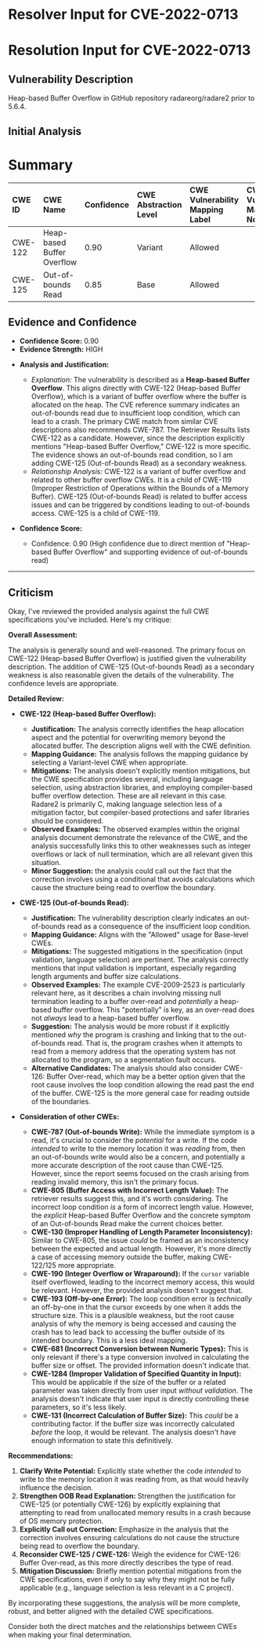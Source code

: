 # Resolver Input for CVE-2022-0713

# Resolution Input for CVE-2022-0713

## Vulnerability Description
Heap-based Buffer Overflow in GitHub repository radareorg/radare2 prior to 5.6.4.

## Initial Analysis
# Summary
| CWE ID  | CWE Name                         | Confidence | CWE Abstraction Level | CWE Vulnerability Mapping Label | CWE-Vulnerability Mapping Notes |
| :-------- | :--------------------------------- | :--------- | :-------------------- | :------------------------------ | :------------------------------ |
| CWE-122 | Heap-based Buffer Overflow | 0.90      | Variant              | Allowed                         |                                 |
| CWE-125 | Out-of-bounds Read           | 0.85      | Base                 | Allowed                         |                                 |

## Evidence and Confidence

*   **Confidence Score:** 0.90
*   **Evidence Strength:** HIGH

- **Analysis and Justification:**
  - *Explanation:* The vulnerability is described as a **Heap-based Buffer Overflow**. This aligns directly with CWE-122 (Heap-based Buffer Overflow), which is a variant of buffer overflow where the buffer is allocated on the heap. The CVE reference summary indicates an out-of-bounds read due to insufficient loop condition, which can lead to a crash. The primary CWE match from similar CVE descriptions also recommends CWE-787. The Retriever Results lists CWE-122 as a candidate. However, since the description explicitly mentions "Heap-based Buffer Overflow," CWE-122 is more specific. The evidence shows an out-of-bounds read condition, so I am adding CWE-125 (Out-of-bounds Read) as a secondary weakness.
  - *Relationship Analysis:* CWE-122 is a variant of buffer overflow and related to other buffer overflow CWEs. It is a child of CWE-119 (Improper Restriction of Operations within the Bounds of a Memory Buffer). CWE-125 (Out-of-bounds Read) is related to buffer access issues and can be triggered by conditions leading to out-of-bounds access. CWE-125 is a child of CWE-119.

- **Confidence Score:**
  - Confidence: 0.90 (High confidence due to direct mention of "Heap-based Buffer Overflow" and supporting evidence of out-of-bounds read)

---

## Criticism
Okay, I've reviewed the provided analysis against the full CWE specifications you've included. Here's my critique:

**Overall Assessment:**

The analysis is generally sound and well-reasoned. The primary focus on CWE-122 (Heap-based Buffer Overflow) is justified given the vulnerability description. The addition of CWE-125 (Out-of-bounds Read) as a secondary weakness is also reasonable given the details of the vulnerability. The confidence levels are appropriate.

**Detailed Review:**

*   **CWE-122 (Heap-based Buffer Overflow):**

    *   **Justification:** The analysis correctly identifies the heap allocation aspect and the potential for overwriting memory beyond the allocated buffer. The description aligns well with the CWE definition.
    *   **Mapping Guidance:** The analysis follows the mapping guidance by selecting a Variant-level CWE when appropriate.
    *   **Mitigations:** The analysis doesn't explicitly mention mitigations, but the CWE specification provides several, including language selection, using abstraction libraries, and employing compiler-based buffer overflow detection. These are all relevant in this case. Radare2 is primarily C, making language selection less of a mitigation factor, but compiler-based protections and safer libraries should be considered.
    *   **Observed Examples:** The observed examples within the original analysis document demonstrate the relevance of the CWE, and the analysis successfully links this to other weaknesses such as integer overflows or lack of null termination, which are all relevant given this situation.
    *   **Minor Suggestion:** the analysis could call out the fact that the correction involves using a conditional that avoids calculations which cause the structure being read to overflow the boundary.

*   **CWE-125 (Out-of-bounds Read):**

    *   **Justification:** The vulnerability description clearly indicates an out-of-bounds read as a consequence of the insufficient loop condition.
    *   **Mapping Guidance:** Aligns with the "Allowed" usage for Base-level CWEs.
    *   **Mitigations:** The suggested mitigations in the specification (input validation, language selection) are pertinent. The analysis correctly mentions that input validation is important, especially regarding length arguments and buffer size calculations.
    *   **Observed Examples:** The example CVE-2009-2523 is particularly relevant here, as it describes a chain involving missing null termination leading to a buffer over-read and *potentially* a heap-based buffer overflow. This "potentially" is key, as an over-read does not *always* lead to a heap-based buffer overflow.
    *   **Suggestion:** The analysis would be more robust if it explicitly mentioned *why* the program is crashing and linking that to the out-of-bounds read. That is, the program crashes when it attempts to read from a memory address that the operating system has not allocated to the program, so a segmentation fault occurs.
    *   **Alternative Candidates:** The analysis should also consider CWE-126: Buffer Over-read, which may be a better option given that the root cause involves the loop condition allowing the read past the end of the buffer. CWE-125 is the more general case for reading outside of the boundaries.

*   **Consideration of other CWEs:**

    *   **CWE-787 (Out-of-bounds Write):** While the immediate symptom is a read, it's crucial to consider the *potential* for a write. If the code *intended* to write to the memory location it was *reading* from, then an out-of-bounds write would also be a concern, and potentially a more accurate description of the root cause than CWE-125. However, since the report seems focused on the crash arising from reading invalid memory, this isn't the primary focus.
    *   **CWE-805 (Buffer Access with Incorrect Length Value):** The retriever results suggest this, and it's worth considering.  The incorrect loop condition *is* a form of incorrect length value. However, the *explicit* Heap-based Buffer Overflow and the concrete symptom of an Out-of-bounds Read make the current choices better.
    *   **CWE-130 (Improper Handling of Length Parameter Inconsistency):** Similar to CWE-805, the issue *could* be framed as an inconsistency between the expected and actual length. However, it's more directly a case of accessing memory outside the buffer, making CWE-122/125 more appropriate.
    *   **CWE-190 (Integer Overflow or Wraparound):** If the `cursor` variable itself overflowed, leading to the incorrect memory access, this would be relevant. However, the provided analysis doesn't suggest that.
    *   **CWE-193 (Off-by-one Error):**  The loop condition error is *technically* an off-by-one in that the cursor exceeds by one when it adds the structure size.  This is a plausible weakness, but the root cause analysis of why the memory is being accessed and causing the crash has to lead back to accessing the buffer outside of its intended boundary. This is a less ideal mapping.
    *   **CWE-681 (Incorrect Conversion between Numeric Types):** This is only relevant if there's a type conversion involved in calculating the buffer size or offset. The provided information doesn't indicate that.
    *   **CWE-1284 (Improper Validation of Specified Quantity in Input):** This would be applicable if the size of the buffer or a related parameter was taken directly from user input *without validation*. The analysis doesn't indicate that user input is directly controlling these parameters, so it's less likely.
    *   **CWE-131 (Incorrect Calculation of Buffer Size):** This *could* be a contributing factor. If the buffer size was incorrectly calculated *before* the loop, it would be relevant. The analysis doesn't have enough information to state this definitively.

**Recommendations:**

1.  **Clarify Write Potential:** Explicitly state whether the code *intended* to write to the memory location it was reading from, as that would heavily influence the decision.
2.  **Strengthen OOB Read Explanation:** Strengthen the justification for CWE-125 (or potentially CWE-126) by explicitly explaining that attempting to read from unallocated memory results in a crash because of OS memory protection.
3.  **Explicitly Call out Correction:** Emphasize in the analysis that the correction involves ensuring calculations do not cause the structure being read to overflow the boundary.
4.  **Reconsider CWE-125 / CWE-126:** Weigh the evidence for CWE-126: Buffer Over-read, as this more directly describes the type of read.
5.  **Mitigation Discussion:** Briefly mention potential mitigations from the CWE specifications, even if only to say why they might not be fully applicable (e.g., language selection is less relevant in a C project).

By incorporating these suggestions, the analysis will be more complete, robust, and better aligned with the detailed CWE specifications.

Consider both the direct matches and the relationships between CWEs
when making your final determination.
        